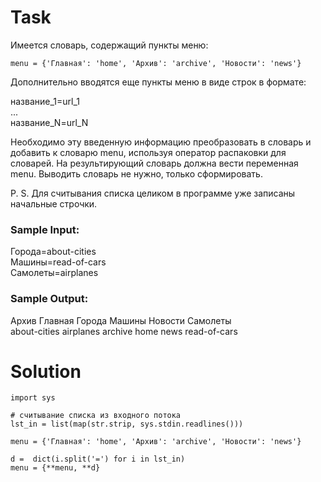 # Task

Имеется словарь, содержащий пункты меню:
```
menu = {'Главная': 'home', 'Архив': 'archive', 'Новости': 'news'}
```
Дополнительно вводятся еще пункты меню в виде строк в формате:

название_1=url_1  
...  
название_N=url_N  

Необходимо эту введенную информацию преобразовать в словарь и добавить к словарю menu, используя оператор распаковки для словарей. На результирующий словарь должна вести переменная menu. Выводить словарь не нужно, только сформировать.

P. S. Для считывания списка целиком в программе уже записаны начальные строчки.

### Sample Input:

Города=about-cities  
Машины=read-of-cars  
Самолеты=airplanes  

### Sample Output:

Архив Главная Города Машины Новости Самолеты  
about-cities airplanes archive home news read-of-cars

# Solution
```
import sys

# считывание списка из входного потока
lst_in = list(map(str.strip, sys.stdin.readlines()))

menu = {'Главная': 'home', 'Архив': 'archive', 'Новости': 'news'}

d =  dict(i.split('=') for i in lst_in)
menu = {**menu, **d}
```
